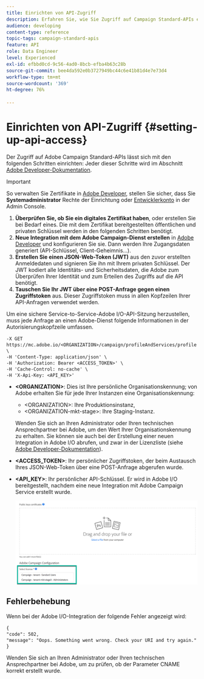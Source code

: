```yaml
---
title: Einrichten von API-Zugriff
description: Erfahren Sie, wie Sie Zugriff auf Campaign Standard-APIs einrichten können.
audience: developing
content-type: reference
topic-tags: campaign-standard-apis
feature: API
role: Data Engineer
level: Experienced
exl-id: efbbd0cd-9c56-4ad0-8bcb-efba4b63c28b
source-git-commit: bee4da592e0b3727949bc44c6e41b81d4e7e73d4
workflow-type: tm+mt
source-wordcount: '369'
ht-degree: 76%

---
```


# Einrichten von API-Zugriff {#setting-up-api-access}

Der Zugriff auf Adobe Campaign Standard-APIs lässt sich mit den folgenden Schritten einrichten: Jeder dieser Schritte wird im Abschnitt [Adobe Developer-Dokumentation](https://developer.adobe.com/developer-console/docs/guides/#!AdobeDocs/adobeio-auth/master/AuthenticationOverview/ServiceAccountIntegration.md).

>[!IMPORTANT]
>
>So verwalten Sie Zertifikate in [Adobe Developer](https://developer.adobe.com/), stellen Sie sicher, dass Sie **Systemadministrator** Rechte der Einrichtung oder [Entwicklerkonto](https://helpx.adobe.com/de/enterprise/using/manage-developers.html) in der Admin Console.

1. **Überprüfen Sie, ob Sie ein digitales Zertifikat haben**, oder erstellen Sie bei Bedarf eines. Die mit dem Zertifikat bereitgestellten öffentlichen und privaten Schlüssel werden in den folgenden Schritten benötigt.
1. **Neue Integration mit dem Adobe Campaign-Dienst erstellen** in [Adobe Developer](https://developer.adobe.com/) und konfigurieren Sie sie. Dann werden Ihre Zugangsdaten generiert (API-Schlüssel, Client-Geheimnis...).
1. **Erstellen Sie einen JSON-Web-Token (JWT)** aus den zuvor erstellten Anmeldedaten und signieren Sie ihn mit Ihrem privaten Schlüssel. Der JWT kodiert alle Identitäts- und Sicherheitsdaten, die Adobe zum Überprüfen Ihrer Identität und zum Erteilen des Zugriffs auf die API benötigt.
1. **Tauschen Sie Ihr JWT über eine POST-Anfrage gegen einen Zugriffstoken** aus. Dieser Zugriffstoken muss in allen Kopfzeilen Ihrer API-Anfragen verwendet werden.

Um eine sichere Service-to-Service-Adobe I/O-API-Sitzung herzustellen, muss jede Anfrage an einen Adobe-Dienst folgende Informationen in der Autorisierungskopfzeile umfassen.

```
-X GET https://mc.adobe.io/<ORGANIZATION>/campaign/profileAndServices/profile \
-H 'Content-Type: application/json' \
-H 'Authorization: Bearer <ACCESS_TOKEN>' \
-H 'Cache-Control: no-cache' \
-H 'X-Api-Key: <API_KEY>'
```

* **&lt;ORGANIZATION>**: Dies ist Ihre persönliche Organisationskennung; von Adobe erhalten Sie für jede Ihrer Instanzen eine Organisationskennung:

   * &lt;ORGANIZATION>: Ihre Produktionsinstanz,
   * &lt;ORGANIZATION-mkt-stage>: Ihre Staging-Instanz.

   Wenden Sie sich an Ihren Administrator oder Ihren technischen Ansprechpartner bei Adobe, um den Wert Ihrer Organisationskennung zu erhalten. Sie können sie auch bei der Erstellung einer neuen Integration in Adobe I/O abrufen, und zwar in der Lizenzliste (siehe <a href="https://developer.adobe.com/developer-console/docs/guides/authentication/">Adobe Developer-Dokumentation</a>).

* **&lt;ACCESS_TOKEN>**: Ihr persönlicher Zugriffstoken, der beim Austausch Ihres JSON-Web-Token über eine POST-Anfrage abgerufen wurde.

* **&lt;API_KEY>**: Ihr persönlicher API-Schlüssel. Er wird in Adobe I/O bereitgestellt, nachdem eine neue Integration mit Adobe Campaign Service erstellt wurde.

   ![Alternativtext](assets/tenant.png)

## Fehlerbehebung

Wenn bei der Adobe I/O-Integration der folgende Fehler angezeigt wird:

```
{ 
"code": 502, 
"message": "Oops. Something went wrong. Check your URI and try again." 
}
```


Wenden Sie sich an Ihren Administrator oder Ihren technischen Ansprechpartner bei Adobe, um zu prüfen, ob der Parameter CNAME korrekt erstellt wurde.
